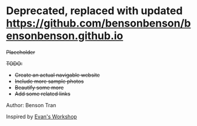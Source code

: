 # Deprecated, replaced with updated https://github.com/bensonbenson/bensonbenson.github.io
~~Placeholder~~

~~TODO:~~
* ~~Create an actual navigable website~~
* ~~Include more sample photos~~
* ~~Beautify some more~~
* ~~Add some related links~~

Author: Benson Tran

Inspired by [Evan's Workshop](https://github.com/Ebonsignori/Ebonsignori.github.io_old)
